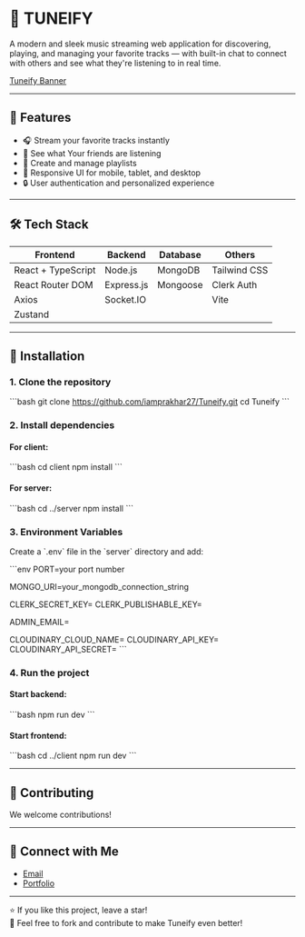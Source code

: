 
# 🎵 TUNEIFY

A modern and sleek music streaming web application for discovering, playing, and managing your favorite tracks — with built-in chat to connect with others and see what they're listening to in real time.


[Tuneify Banner](./frontend/public/banner.png) 

---

## 🚀 Features

- 🎧 Stream your favorite tracks instantly
- 🤳 See what Your friends are listening
- 📁 Create and manage playlists
- 📱 Responsive UI for mobile, tablet, and desktop
- 🔒 User authentication and personalized experience

---

## 🛠️ Tech Stack

| Frontend          | Backend        | Database     | Others              |
|-------------------|----------------|--------------|---------------------|
|React + TypeScript | Node.js        | MongoDB      | Tailwind CSS        |
| React Router DOM  | Express.js     | Mongoose     | Clerk Auth          |
| Axios             | Socket.IO      |              | Vite                |
| Zustand           |                |              |                     |

---


## 🔧 Installation

### 1. Clone the repository

\`\`\`bash
git clone https://github.com/iamprakhar27/Tuneify.git
cd Tuneify
\`\`\`

### 2. Install dependencies

#### For client:

\`\`\`bash
cd client
npm install
\`\`\`

#### For server:

\`\`\`bash
cd ../server
npm install
\`\`\`

### 3. Environment Variables

Create a \`.env\` file in the \`server\` directory and add:

\`\`\`env
PORT=your port number

MONGO_URI=your_mongodb_connection_string

CLERK_SECRET_KEY= 
CLERK_PUBLISHABLE_KEY=

ADMIN_EMAIL=

CLOUDINARY_CLOUD_NAME= 
CLOUDINARY_API_KEY= 
CLOUDINARY_API_SECRET=
\`\`\`

### 4. Run the project

#### Start backend:

\`\`\`bash
npm run dev
\`\`\`

#### Start frontend:

\`\`\`bash
cd ../client
npm run dev
\`\`\`

---

## 🙌 Contributing

We welcome contributions!  

---

## 🤝 Connect with Me

- [Email](prakharofficial17@gmail.com)
- [Portfolio](https://prakhar-portfolio-coral.vercel.app/)

---

⭐ If you like this project, leave a star!  
📝 Feel free to fork and contribute to make Tuneify even better!
